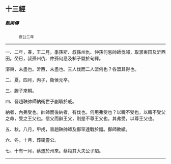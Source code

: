 

## 十三經

##### 穀梁傳
　　　`哀公二年`

* * *

一、二年，春，王二月，季孫斯、叔孫州仇、仲孫何忌帥師伐邾，取漷東田及沂西田。癸巳，叔孫州仇、仲孫何忌及邾子盟於句繹。

漷東，未盡也。沂西，未盡也。三人伐而二人盟何也？各盟其得也。

二、夏，四月，丙子，衞侯元卒。

三、滕子來朝。

四、晉趙鞅帥師納衞世子蒯聵於戚。

納者，內弗受也。帥師而後納者，有伐也。何用弗受也？以輙不受也，以輙不受父之命，受之王父也。信父而辭王父，則是不尊王父也。其弗受，以尊王父也。

五、秋，八月，甲戌，晉趙鞅帥師及鄭罕達戰於鐵。鄭師敗績。

六、冬，十月，葬衞靈公。

七、十有一月，蔡遷於州來。蔡殺其大夫公子駟。

* * *

